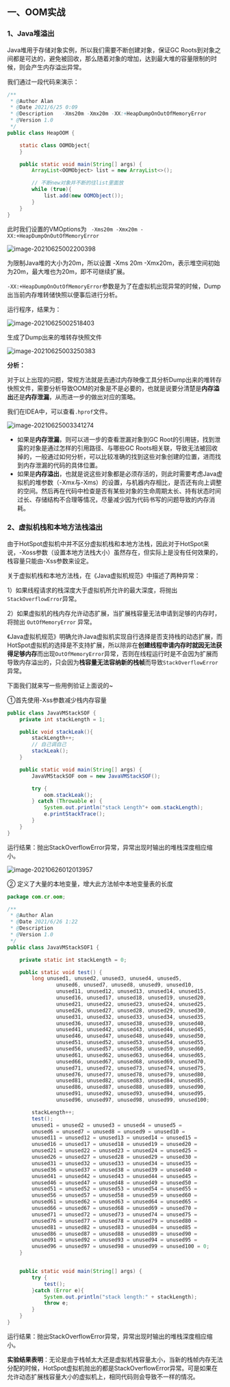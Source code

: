 ## 一、OOM实战

### 1、Java堆溢出

Java堆用于存储对象实例，所以我们需要不断创建对象，保证GC Roots到对象之间都是可达的，避免被回收，那么随着对象的增加，达到最大堆的容量限制的时候，则会产生内存溢出异常。

我们通过一段代码来演示：

```java
/**
 * @Author Alan
 * @Date 2021/6/25 0:09
 * @Description   -Xms20m -Xmx20m -XX:+HeapDumpOnOutOfMemoryError
 * @Version 1.0
 */
public class HeapOOM {

    static class OOMObject{
    }

    public static void main(String[] args) {
        ArrayList<OOMObject> list = new ArrayList<>();

        // 不断new对象并不断的往list里面放
        while (true){
            list.add(new OOMObject());
        }
    }
}
```

此时我们设置的VMOptions为 ` -Xms20m -Xmx20m -XX:+HeapDumpOnOutOfMemoryError`

![image-20210625002200398](https://gitee.com/lgaaip/img/raw/master/image-20210625002200398.png)

为限制Java堆的大小为20m，所以设置 -Xms 20m -Xmx20m，表示堆空间初始为20m，最大堆也为20m，即不可继续扩展。

`-XX:+HeapDumpOnOutOfMemoryError`参数是为了在虚拟机出现异常的时候，Dump出当前内存堆转储快照以便事后进行分析。

运行程序，结果为：

![image-20210625002518403](https://gitee.com/lgaaip/img/raw/master/image-20210625002518403.png)

生成了Dump出来的堆转存快照文件

![image-20210625003250383](https://gitee.com/lgaaip/img/raw/master/image-20210625003250383.png)

**分析：**

对于以上出现的问题，常规方法就是去通过内存映像工具分析Dump出来的堆转存快照文件，需要分析导致OOM的对象是不是必要的，也就是说要分清楚是**内存溢出**还是**内存泄漏**，从而进一步的做出对应的策略。

我们在IDEA中，可以查看`.hprof`文件。

![image-20210625003341274](https://gitee.com/lgaaip/img/raw/master/image-20210625003341274.png)

- 如果是**内存泄漏**，则可以进一步的查看泄漏对象到GC Root的引用链，找到泄露的对象是通过怎样的引用路径、与哪些GC Roots相关联，导致无法被回收掉的，一般通过如何分析，可以比较准确的找到这些对象创建的位置，进而找到内存泄漏的代码的具体位置。
- 如果是**内存溢出**，也就是说这些对象都是必须存活的，则此时需要考虑Java虚拟机的堆参数（-Xmx与-Xms）的设置，与机器内存相比，是否还有向上调整的空间。然后再在代码中检查是否有某些对象的生命周期太长、持有状态时间过长、存储结构不合理等情况，尽量减少因为代码书写的问题导致的内存消耗。



### 2、虚拟机栈和本地方法栈溢出

由于HotSpot虚拟机中并不区分虚拟机栈和本地方法栈，因此对于HotSpot来说，-Xoss参数（设置本地方法栈大小）虽然存在，但实际上是没有任何效果的，栈容量只能由-Xss参数来设定。

关于虚拟机栈和本地方法栈，在《Java虚拟机规范》中描述了两种异常：

1）如果线程请求的栈深度大于虚拟机所允许的最大深度，将抛出 `StackOverflowError`异常。

2）如果虚拟机的栈内存允许动态扩展，当扩展栈容量无法申请到足够的内存时，将抛出 `OutOfMemoryError` 异常。

《Java虚拟机规范》明确允许Java虚拟机实现自行选择是否支持栈的动态扩展，而HotSpot虚拟机的选择是不支持扩展，所以除非在**创建线程申请内存时就因无法获得足够内存**而出现`OutOfMemoryError`异常，否则在线程运行时是不会因为扩展而导致内存溢出的，只会因为**栈容量无法容纳新的栈帧**而导致`StackOverflowError`异常。

下面我们就来写一些用例验证上面说的~

①首先使用-Xss参数减少栈内存容量

```java
public class JavaVMStackSOF {
    private int stackLength = 1;

    public void stackLeak(){
        stackLength++;
        // 自己调自己
        stackLeak();
    }

    public static void main(String[] args) {
        JavaVMStackSOF oom = new JavaVMStackSOF();

        try {
            oom.stackLeak();
        } catch (Throwable e) {
            System.out.println("stack Length"+ oom.stackLength);
            e.printStackTrace();
        }
    }
}
```

运行结果：抛出StackOverflowError异常，异常出现时输出的堆栈深度相应缩小。

![image-20210626012013957](https://gitee.com/lgaaip/img/raw/master/image-20210626012013957.png)

② 定义了大量的本地变量，增大此方法帧中本地变量表的长度

```java
package com.cr.oom;

/**
 * @Author Alan
 * @Date 2021/6/26 1:22
 * @Description
 * @Version 1.0
 */
public class JavaVMStackSOF1 {

    private static int stackLength = 0;

    public static void test() {
        long unused1, unused2, unused3, unused4, unused5,
                unused6, unused7, unused8, unused9, unused10,
                unused11, unused12, unused13, unused14, unused15,
                unused16, unused17, unused18, unused19, unused20,
                unused21, unused22, unused23, unused24, unused25,
                unused26, unused27, unused28, unused29, unused30,
                unused31, unused32, unused33, unused34, unused35,
                unused36, unused37, unused38, unused39, unused40,
                unused41, unused42, unused43, unused44, unused45,
                unused46, unused47, unused48, unused49, unused50,
                unused51, unused52, unused53, unused54, unused55,
                unused56, unused57, unused58, unused59, unused60,
                unused61, unused62, unused63, unused64, unused65,
                unused66, unused67, unused68, unused69, unused70,
                unused71, unused72, unused73, unused74, unused75,
                unused76, unused77, unused78, unused79, unused80,
                unused81, unused82, unused83, unused84, unused85,
                unused86, unused87, unused88, unused89, unused90,
                unused91, unused92, unused93, unused94, unused95,
                unused96, unused97, unused98, unused99, unused100;

        stackLength++;
        test();
        unused1 = unused2 = unused3 = unused4 = unused5 =
        unused6 = unused7 = unused8 = unused9 = unused10 =
        unused11 = unused12 = unused13 = unused14 = unused15 =
        unused16 = unused17 = unused18 = unused19 = unused20 =
        unused21 = unused22 = unused23 = unused24 = unused25 =
        unused26 = unused27 = unused28 = unused29 = unused30 =
        unused31 = unused32 = unused33 = unused34 = unused35 =
        unused36 = unused37 = unused38 = unused39 = unused40 =
        unused41 = unused42 = unused43 = unused44 = unused45 =
        unused46 = unused47 = unused48 = unused49 = unused50 =
        unused51 = unused52 = unused53 = unused54 = unused55 =
        unused56 = unused57 = unused58 = unused59 = unused60 =
        unused61 = unused62 = unused63 = unused64 = unused65 =
        unused66 = unused67 = unused68 = unused69 = unused70 =
        unused71 = unused72 = unused73 = unused74 = unused75 =
        unused76 = unused77 = unused78 = unused79 = unused80 =
        unused81 = unused82 = unused83 = unused84 = unused85 =
        unused86 = unused87 = unused88 = unused89 = unused90 =
        unused91 = unused92 = unused93 = unused94 = unused95 =
        unused96 = unused97 = unused98 = unused99 = unused100 = 0;
    }


    public static void main(String[] args) {
        try {
            test();
        }catch (Error e){
            System.out.println("stack length:" + stackLength);
            throw e;
        }
    }
}

```

运行结果：抛出StackOverflowError异常，异常出现时输出的堆栈深度相应缩小。



**实验结果表明**：无论是由于栈帧太大还是虚拟机栈容量太小，当新的栈帧内存无法分配的时候，HotSpot虚拟机抛出的都是StackOverflowError异常。可是如果在允许动态扩展栈容量大小的虚拟机上，相同代码则会导致不一样的情况。




